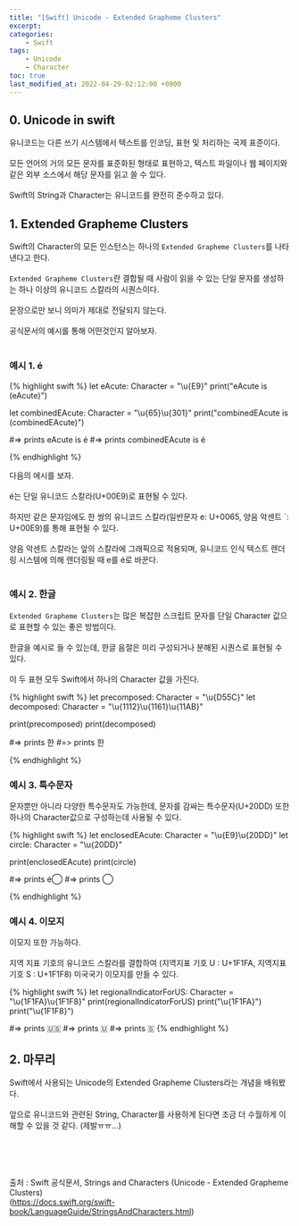 ```yaml
---
title: "[Swift] Unicode - Extended Grapheme Clusters"
excerpt:
categories:
    - Swift
tags:
    - Unicode
    - Character
toc: true
last_modified_at: 2022-04-29-02:12:00 +0900
---
```

## 0. Unicode in swift
유니코드는 다른 쓰기 시스템에서 텍스트를 인코딩, 표현 및 처리하는 국제 표준이다.<br/>
<br/>
모든 언어의 거의 모든 문자를 표준화된 형태로 표현하고, 텍스트 파일이나 웹 페이지와 같은 외부 소스에서 해당 문자를 읽고 쓸 수 있다.<br/>
<br/>
Swift의 String과 Character는 유니코드를 완전히 준수하고 있다.

## 1. Extended Grapheme Clusters
Swift의 Character의 모든 인스턴스는 하나의 `Extended Grapheme Clusters`를 나타낸다고 한다.<br/>
<br/>
`Extended Grapheme Clusters`란 결합될 때 사람이 읽을 수 있는 단일 문자를 생성하는 하나 이상의 유니코드 스칼라의 시퀀스이다.<br/>
<br/>
문장으로만 보니 의미가 제대로 전달되지 않는다.<br/>
<br/>
공식문서의 예시를 통해 어떤것인지 알아보자.<br/>
<br/>

### 예시 1. é
{% highlight swift %}
let eAcute: Character = "\u{E9}"
print("eAcute is \(eAcute)")

let combinedEAcute: Character = "\u{65}\u{301}"
print("combinedEAcute is \(combinedEAcute)")

#=> prints eAcute is é
#=> prints combinedEAcute is é

{% endhighlight %}

다음의 에시를 보자.<br/>
<br/>
é는 단일 유니코드 스칼라(U+00E9)로 표현될 수 있다.<br/>
<br/>
하지만 같은 문자임에도 한 쌍의 유니코드 스칼라(일반문자 e: U+0065, 양음 악센트 \`: U+00E9)를 통해 표현될 수 있다.<br/>
<br/>
양음 악센트 스칼라는 앞의 스칼라에 그래픽으로 적용되며, 유니코드 인식 텍스트 렌더링 시스템에 의해 렌더링될 때 e를 é로 바꾼다.<br/>
<br/>

### 예시 2. 한글
`Extended Grapheme Clusters`는 많은 복잡한 스크립트 문자를 단일 Character 값으로 표현할 수 있는 좋은 방법이다.<br/>
<br/>
한글을 예시로 들 수 있는데, 한글 음절은 미리 구성되거나 분해된 시퀀스로 표현될 수 있다.<br/>
<br/>
이 두 표현 모두 Swift에서 하나의 Character 값을 가진다.

{% highlight swift %}
let precomposed: Character = "\u{D55C}"
let decomposed: Character = "\u{1112}\u{1161}\u{11AB}"

print(precomposed)
print(decomposed)

#=> prints 한
#=> prints 한

{% endhighlight %}

### 예시 3. 특수문자
문자뿐만 아니라 다양한 특수문자도 가능한데, 문자를 감싸는 특수문자(U+20DD) 또한 하나의 Character값으로 구성하는데 사용될 수 있다.

{% highlight swift %}
let enclosedEAcute: Character = "\u{E9}\u{20DD}"
let circle: Character = "\u{20DD}"

print(enclosedEAcute)
print(circle)

#=> prints é⃝
#=> prints   ⃝

{% endhighlight %}

### 예시 4. 이모지
이모지 또한 가능하다.<br/>
<br/>
지역 지표 기호의 유니코드 스칼라를 결합하여 (지역지표 기호 U : U+1F1FA, 지역지표 기호 S : U+1F1F8) 미국국기 이모지를 만들 수 있다.

{% highlight swift %}
let regionalIndicatorForUS: Character = "\u{1F1FA}\u{1F1F8}"
print(regionalIndicatorForUS)
print("\u{1F1FA}")
print("\u{1F1F8}")

#=> prints 🇺🇸
#=> prints 🇺
#=> prints 🇸
{% endhighlight %}


## 2. 마무리
Swift에서 사용되는 Unicode의 Extended Grapheme Clusters라는 개념을 배워봤다.<br/>
<br/>
앞으로 유니코드와 관련된 String, Character를 사용하게 된다면 조금 더 수월하게 이해할 수 있을 것 같다. (제발ㅠㅠ...)


<br/><br/><br/><br/>
출처 : Swift 공식문서, Strings and Characters (Unicode - Extended Grapheme Clusters)<br/>
(<https://docs.swift.org/swift-book/LanguageGuide/StringsAndCharacters.html>)
